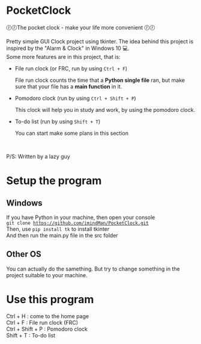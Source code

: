 # PocketClock

🕖🕖The pocket clock - make your life more convenient 🕖🕖<br>

Pretty simple GUI Clock project using tkinter. The idea behind this project is inspired by the "Alarm & Clock" in Windows 10 💻. <br>
Some more features are in this project, that is:

<ul>
  <li>File run clock (or FRC, run by using <code>Ctrl + F</code>)</li>
  <p>File run clock counts the time that a <b>Python single file</b> ran, but make sure that your file has a <b>main function</b> in it.</p>
  <li>Pomodoro clock (run by using <code>Ctrl + Shift + P</code>)</li>
  <p>This clock will help you in study and work, by using the pomodoro clock.</p>
  <li>To-do list (run by using <code>Shift + T</code>)</li>
  <p>You can start make some plans in this section</p>
</ul><br>
<p>P/S: Written by a lazy guy</p>

# Setup the program

## Windows

If you have Python in your machine, then open your console<br>
<code>git clone https://github.com/imindMan/PocketClock.git</code><br>
Then, use <code>pip install tk</code> to install tkinter<br>
And then run the main.py file in the src folder<br>

## Other OS

You can actually do the samething. But try to change something in the project suitable to your machine.

# Use this program

Ctrl + H : come to the home page <br>
Ctrl + F : File run clock (FRC) <br>
Ctrl + Shift + P : Pomodoro clock <br>
Shift + T : To-do list <br>
